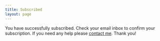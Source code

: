 ```yaml
---
title: Subscribed
layout: page
---
```


You have successfully subscribed. Check your email inbox to confirm your subscription. If you need any help please [contact me](https://tacticsjournal.com/contact). Thank you!